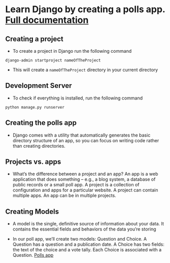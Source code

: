   # Learn Django by creating a polls app. [Full documentation](https://docs.djangoproject.com/en/4.1/intro/tutorial01/)


## Creating a project

- To create a project in Django run the following command

`django-admin startproject nameOfTheProject`

- This will create a `nameOfTheProject` directory in your current directory

## Development Server

- To check if everything is installed, run the following command

` python manage.py runserver `

## Creating the polls app

 - Django comes with a utility that automatically generates the basic directory structure of an app, so you can focus on writing code rather than creating directories.

 ## Projects vs. apps

 - What’s the difference between a project and an app? An app is a web application that does something – e.g., a blog system, a database of public records or a small poll app. A project is a collection of configuration and apps for a particular website. A project can contain multiple apps. An app can be in multiple projects.
 
 ## Creating Models

 - A model is the single, definitive source of information about your data. It contains the essential fields and behaviors of the data you’re storing
 
  - In our poll app, we’ll create two models: Question and Choice. A Question has a question and a publication date. A Choice has two fields: the text of the choice and a vote tally. Each Choice is associated with a Question. [Polls app](https://github.com/kihuni/Learn-Django/blob/main/test_site/polls/models.py)
 
 
